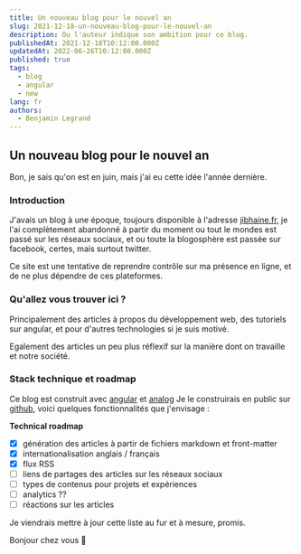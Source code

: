 ```yaml
---
title: Un nouveau blog pour le nouvel an
slug: 2021-12-18-un-nouveau-blog-pour-le-nouvel-an
description: Ou l'auteur indique son ambition pour ce blog.
publishedAt: 2021-12-18T10:12:00.000Z
updatedAt: 2022-06-26T10:12:00.000Z
published: true
tags:
  - blog
  - angular
  - new
lang: fr
authors:
  - Benjamin Legrand
---
```


## Un nouveau blog pour le nouvel an

Bon, je sais qu'on est en juin, mais j'ai eu cette idée l'année dernière.

### Introduction

J'avais un blog à une époque, toujours disponible à l'adresse [jibhaine.fr](https://jibhaine.fr), je l'ai complètement abandonné à partir du moment ou tout le mondes est passé sur les réseaux sociaux, et ou toute la blogosphère est passée sur facebook, certes, mais surtout twitter.

Ce site est une tentative de reprendre contrôle sur ma présence en ligne, et de ne plus dépendre de ces plateformes.

### Qu'allez vous trouver ici ?

Principalement des articles à propos du développement web, des tutoriels sur angular, et pour d'autres technologies si je suis motivé.

Egalement des articles un peu plus réflexif sur la manière dont on travaille et notre société.

### Stack technique et roadmap

Ce blog est construit avec [angular](https://angular.io) et [analog](https://analogjs.org)
Je le construirais en public sur [github](https://github.com/benjilegnard/resum), voici quelques fonctionnalités que j'envisage :

**Technical roadmap**

- [x] génération des articles à partir de fichiers markdown et front-matter
- [x] internationalisation anglais / français
- [x] flux RSS
- [ ] liens de partages des articles sur les réseaux sociaux
- [ ] types de contenus pour projets et expériences
- [ ] analytics ??
- [ ] réactions sur les articles

Je viendrais mettre à jour cette liste au fur et à mesure, promis.

Bonjour chez vous :wave:
